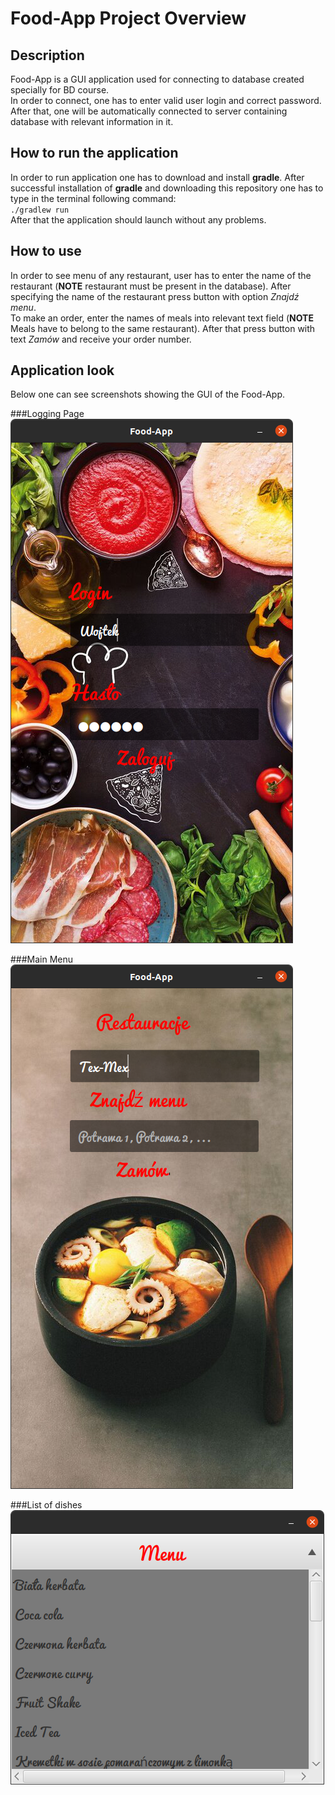 # Food-App Project Overview
## Description
Food-App is a GUI application used for connecting to
database created specially for BD course. <br>
In order to connect, one has to enter valid user login and correct password.
After that, one will be automatically connected to server containing
database with relevant information in it.

## How to run the application
In order to run application one has to download and install
**gradle**. After successful installation of **gradle** and downloading this repository
one has to type in the terminal following command: <br>
`./gradlew run` <br>
After that the application should launch without any problems.

## How to use
In order to see menu of any restaurant, user has to enter the name
of the restaurant (**NOTE** restaurant must be present in the database).
After specifying the name of the restaurant press button with option
*Znajdź menu*. <br>
To make an order, enter the names of meals into relevant
text field (**NOTE** Meals have to belong to the same restaurant).
After that press button with text *Zamów* and receive your
order number.

## Application look
Below one can see screenshots showing the GUI
of the Food-App.

###Logging Page
![](src/main/resources/Pictures/LoginPage.png)

###Main Menu
![](src/main/resources/Pictures/MainMenu.png)

###List of dishes
![](src/main/resources/Pictures/DishesMenu.png) 